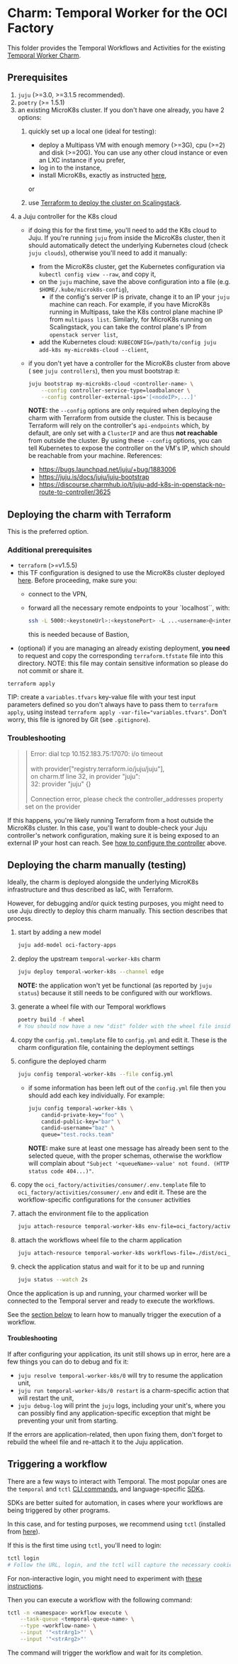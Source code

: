 # Charm: Temporal Worker for the OCI Factory

This folder provides the Temporal Workflows and Activities for the existing
[Temporal Worker
Charm](https://charmhub.io/temporal-worker-k8s?channel=latest/edge).

## Prerequisites

1. `juju` (>=3.0, >=3.1.5 recommended).
2. `poetry` (>= 1.5.1)
3. an existing MicroK8s cluster. If you don't have one already, you have 2
options:
    1. quickly set up a local one (ideal for testing):
       - deploy a Multipass VM with enough memory (>=3G), cpu (>=2) and disk
       (>=20G). You can use any other cloud instance or even an LXC instance if
       you prefer,
       - log in to the instance,
       - install MicroK8s, exactly as instructed [here](
       <https://juju.is/docs/juju/get-started-with-juju#heading--prepare-your-cloud>),

        or
    2. use [Terraform to deploy the cluster on Scalingstack](../../README.md).
4. a Juju controller for the K8s cloud
    - if doing this for the first time, you'll need to add the K8s cloud to
    Juju. If you're running `juju` from inside the MicroK8s cluster, then it should automatically detect the underlying Kubernetes cloud (check `juju
    clouds`), otherwise you'll need to add it manually:
      - from the MicroK8s cluster, get the Kubernetes configuration via
      `kubectl config view --raw`, and copy it,
      - on the `juju` machine, save the above configuration into a file (e.g.
      `$HOME/.kube/microk8s-config`),
          - if the config's server IP is private, change it to an IP
          your `juju` machine can reach. For example, if you have MicroK8s
          running in Multipass, take the K8s control plane machine IP from
          `multipass list`. Similarly, for MicroK8s running on Scalingstack,
          you can take the control plane's IP from `openstack server list`,
      - add the Kubernetes cloud:
      `KUBECONFIG=/path/to/config juju add-k8s my-microk8s-cloud --client`,
    - if you don't yet have a controller for the MicroK8s cluster from above (
    see `juju controllers`), then you must bootstrap it:

        ```bash
        juju bootstrap my-microk8s-cloud <controller-name> \
            --config controller-service-type=loadbalancer \
            --config controller-external-ips='[<nodeIP>,...]'
        ```

        <a name="external-ip"></a>

        **NOTE:** the `--config` options are only required when deploying the
        charm with Terraform from outside the cluster. This is because
        Terraform will rely on the controller's `api-endpoints` which, by
        default, are only set with a `ClusterIP` and are thus **not reachable**
        from outside the cluster. By using these `--config` options, you can
        tell Kubernetes to expose the controller on the VM's IP, which should
        be reachable from your machine. References:
         - <https://bugs.launchpad.net/juju/+bug/1883006>
         - <https://juju.is/docs/juju/juju-bootstrap>
         - <https://discourse.charmhub.io/t/juju-add-k8s-in-openstack-no-route-to-controller/3625>

## Deploying the charm with Terraform

This is the preferred option.

### Additional prerequisites

- `terraform` (>=v1.5.5)
- this TF configuration is designed to use the MicroK8s cluster deployed
[here](../../README.md). Before proceeding, make sure you:
  - connect to the VPN,
  - forward all the necessary remote endpoints to your `localhost``, with:

      ```bash
      ssh -L 5000:<keystoneUrl>:<keystonePort> -L ...<username>@<internalOSServer>
      ```

    this is needed because of Bastion,
- (optional) if you are managing an already existing deployment, **you need**
to request and copy the corresponding `terraform.tfstate` file into this
directory. NOTE: this file may contain sensitive information so please do not
commit or share it.

`terraform apply`

TIP: create a `variables.tfvars` key-value file with your test input parameters
defined so you don't always have to pass them to `terraform apply`, using
instead `terraform apply -var-file="variables.tfvars"`. Don't worry, this file
is ignored by Git (see `.gitignore`).

### Troubleshooting

> │ Error: dial tcp 10.152.183.75:17070: i/o timeout  
> │  
> │   with provider["registry.terraform.io/juju/juju"],  
> │   on charm.tf line 32, in provider "juju":  
> │   32: provider "juju" {}  
> │  
> │ Connection error, please check the controller_addresses property set on the
provider

If this happens, you're likely running Terraform from a host outside the
MicroK8s cluster. In this case, you'll want to double-check your Juju
controller's network configuration, making sure it is being exposed to an
external IP your host can reach. See [how to configure the controller](#external-ip) above.

## Deploying the charm manually (testing)

Ideally, the charm is deployed alongside the underlying MicroK8s infrastructure
and thus described as IaC, with Terraform.

However, for debugging and/or quick testing purposes, you might need to use
Juju directly to deploy this charm manually. This section describes that
process.

1. start by adding a new model

    ```bash
    juju add-model oci-factory-apps
    ```

2. deploy the upstream `temporal-worker-k8s` charm

    ```bash
    juju deploy temporal-worker-k8s --channel edge
    ```

    **NOTE:** the application won't yet be functional (as reported by
    `juju status`) because it still needs to be configured with our workflows.

3. generate a wheel file with our Temporal workflows

    ```bash
    poetry build -f wheel
    # You should now have a new "dist" folder with the wheel file inside
    ```

4. copy the `config.yml.template` file to `config.yml` and edit it. These is
the charm configuration file, containing the deployment settings
1. configure the deployed charm

    ```bash
    juju config temporal-worker-k8s --file config.yml
    ```

     - if some information has been left out of the `config.yml` file
     then you should add each key individually. For example:

        ```bash
        juju config temporal-worker-k8s \
            candid-private-key="foo" \
            candid-public-key="bar" \
            candid-username="baz" \
            queue="test.rocks.team"
        ```

       **NOTE:** make sure at least one message has already been sent to the
       selected queue, with the proper schemas, otherwise the workflow will
       complain about
       `"Subject '<queueName>-value' not found. (HTTP status code 404...)"`.

2. copy the `oci_factory/activities/consumer/.env.template` file to
`oci_factory/activities/consumer/.env` and edit it. These are the
workflow-specific configurations for the `consumer` activities
1. attach the environment file to the application

    ```bash
    juju attach-resource temporal-worker-k8s env-file=oci_factory/activities/consumer/.env
    ```

2. attach the workflows wheel file to the charm application

    ```bash
    juju attach-resource temporal-worker-k8s workflows-file=./dist/oci_factory_workflows-0.0.1-py3-none-any.whl
    ```

3. check the application status and wait for it to be up and running

    ```bash
    juju status --watch 2s
    ```

Once the application is up and running, your charmed worker will be connected
to the Temporal server and ready to execute the workflows.

See the [section below](#triggering-a-workflow) to learn how to manually
trigger the execution of a workflow.

#### Troubleshooting

If after configuring your application, its unit still shows up in error, here
are a few things you can do to debug and fix it:

- `juju resolve temporal-worker-k8s/0` will try to resume the application unit,
- `juju run temporal-worker-k8s/0 restart` is a charm-specific action that
will restart the unit,
- `juju debug-log` will print the `juju` logs, including your unit's, where you
can possibly find any application-specific exception that might be preventing
your unit from starting.

If the errors are application-related, then upon fixing them, don't forget to
rebuild the wheel file and re-attach it to the Juju application.

<a name="trigger-a-workflow"></a>

## Triggering a workflow

There are a few ways to interact with Temporal. The most popular ones are the
`temporal` and `tctl` [CLI commands](https://docs.temporal.io/cli/), and
language-specific [SDKs](https://docs.temporal.io/dev-guide/).

SDKs are better suited for automation, in cases where your workflows are being
triggered by other programs.

In this case, and for testing purposes, we recommend using `tctl` (installed
from [here](https://github.com/canonical/temporal-k8s/tree/main/tctl-snap)).

If this is the first time using `tctl`, you'll need to login:

```bash
tctl login
# Follow the URL, login, and the tctl will capture the necessary cookies
```

For non-interactive login, you might need to experiment with [these instructions](https://github.com/canonical/temporal-lib-samples/blob/main/docs/tctl.md#staging).

Then you can execute a workflow with the following command:

```bash
tctl -n <namespace> workflow execute \
    --task-queue <temporal-queue-name> \
    --type <workflow-name> \
    --input '"<strArg1>"' \
    --input '"<strArg2>"'
```

The command will trigger the workflow and wait for its completion.
